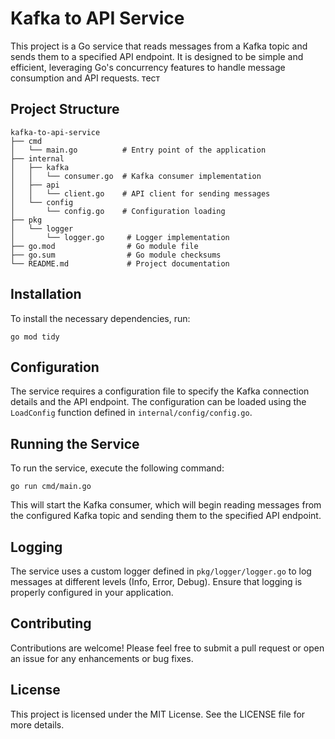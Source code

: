 # Kafka to API Service

This project is a Go service that reads messages from a Kafka topic and sends them to a specified API endpoint. It is designed to be simple and efficient, leveraging Go's concurrency features to handle message consumption and API requests. тест

## Project Structure

```
kafka-to-api-service
├── cmd
│   └── main.go          # Entry point of the application
├── internal
│   ├── kafka
│   │   └── consumer.go  # Kafka consumer implementation
│   ├── api
│   │   └── client.go    # API client for sending messages
│   └── config
│       └── config.go    # Configuration loading
├── pkg
│   └── logger
│       └── logger.go     # Logger implementation
├── go.mod                # Go module file
├── go.sum                # Go module checksums
└── README.md             # Project documentation
```

## Installation

To install the necessary dependencies, run:

```
go mod tidy
```

## Configuration

The service requires a configuration file to specify the Kafka connection details and the API endpoint. The configuration can be loaded using the `LoadConfig` function defined in `internal/config/config.go`.

## Running the Service

To run the service, execute the following command:

```
go run cmd/main.go
```

This will start the Kafka consumer, which will begin reading messages from the configured Kafka topic and sending them to the specified API endpoint.

## Logging

The service uses a custom logger defined in `pkg/logger/logger.go` to log messages at different levels (Info, Error, Debug). Ensure that logging is properly configured in your application.

## Contributing

Contributions are welcome! Please feel free to submit a pull request or open an issue for any enhancements or bug fixes.

## License

This project is licensed under the MIT License. See the LICENSE file for more details.
